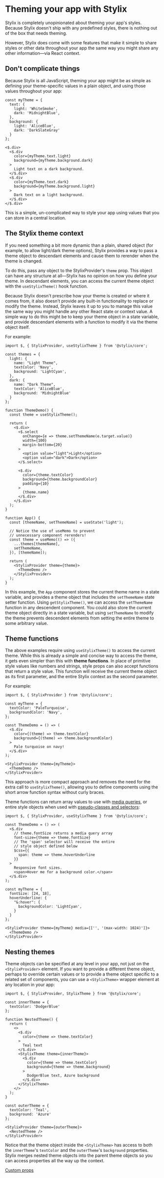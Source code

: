 # Theming your app with Stylix

Stylix is completely unopinionated about theming your app's styles. Because Stylix doesn't ship with any predefined styles, there is nothing out of the box that needs theming.

However, Stylix does come with some features that make it simple to share styles or other data throughout your app the same way you might share any other information—via React context.

## Don't complicate things

Because Stylix is all JavaScript, theming your app might be as simple as defining your theme-specific values in a plain object, and using those values throughout your app:

```tsx-render
const myTheme = {
  text: {
    light: 'WhiteSmoke',
    dark: 'MidnightBlue',
  },
  background: {
    light: 'AliceBlue',
    dark: 'DarkSlateGray'
  }
};

<$.div>
  <$.div 
    color={myTheme.text.light} 
    background={myTheme.background.dark}
  >
    Light text on a dark background.
  </$.div>
  <$.div 
    color={myTheme.text.dark} 
    background={myTheme.background.light}
  >
    Dark text on a light background.
  </$.div>
</$.div>
```

This is a simple, un-complicated way to style your app using values that you can store in a central location.

## The Stylix theme context

If you need something a bit more dynamic than a plain, shared object (for example, to allow light/dark theme options), Stylix provides a way to pass a theme object to descendant elements and cause them to rerender when the theme is changed.

To do this, pass any object to the StylixProvider's `theme` prop. This object can have any structure at all—Stylix has no opinion on how you define your theme. In descendant elements, you can access the current theme object with the `useStylixTheme()` hook function.

Because Stylix doesn't prescribe how your theme is created or where it comes from, it also doesn't provide any built-in functionality to replace or modify the theme. Instead, Stylix leaves it up to you to manage this value the same way you might handle any other React state or context value. A simple way to do this might be to keep your theme object in a state variable, and provide descendant elements with a function to modify it via the theme object itself.

For example:

```tsx-render-app
import $, { StylixProvider, useStylixTheme } from '@stylix/core';

const themes = {
  light: {
    name: "Light Theme",
    textColor: 'Navy',
    background: 'LightCyan',
  },
  dark: {
    name: "Dark Theme",
    textColor: 'AliceBlue',
    background: 'MidnightBlue'
  }
};

function ThemeDemo() {
  const theme = useStylixTheme();

  return (
    <$.div>
      <$.select 
        onChange={e => theme.setThemeName(e.target.value)}
        width={100}
        margin-bottom={20}
      >
        <option value="light">Light</option>
        <option value="dark">Dark</option>
      </$.select>

      <$.div 
        color={theme.textColor}
        background={theme.backgroundColor}
        padding={10}
      >
        {theme.name}
      </$.div>
    </$.div>
  );
}

function App() {
  const [themeName, setThemeName] = useState('light');

  // Notice the use of useMemo to prevent 
  // unnecessary component rerenders!
  const theme = useMemo(() => ({
    ...themes[themeName],
    setThemeName,
  }), [themeName]);
  
  return (
    <StylixProvider theme={theme}>
      <ThemeDemo />
    </StylixProvider>
  );
}
```

In this example, the `App` component stores the current theme name in a state variable, and provides a theme object that includes the `setThemeName` state setter function. Using `getStylixTheme()`, we can access the `setThemeName` function in any descendent component. You could also store the current theme object directly in a state variable, but using `setThemeName` to modify the theme prevents descendent elements from setting the entire theme to some arbitrary value.


## Theme functions

The above examples require using `useStylixTheme()` to access the current theme. While this is already a simple and concise way to access the theme, it gets even simpler than this with **theme functions**. In place of primitive style values like numbers and strings, style props can also accept functions that return a style value. This function will receive the current theme object as its first parameter, and the entire Stylix context as the second parameter.

For example:

```tsx-render
import $, { StylixProvider } from '@stylix/core';

const myThene = {
  textColor: 'PaleTurquoise',
  backgroundColor: 'Navy',
};

const ThemeDemo = () => (
  <$.div 
    color={(theme) => theme.textColor}
    background={(theme) => theme.backgroundColor}
  >
    Pale turquoise on navy!
  </$.div>
);

<StylixProvider theme={myTheme}>
  <ThemeDemo /> 
</StylixProvider>
```

This approach is more compact approach and removes the need for the extra call to `useStylixTheme()`, allowing you to define components using the short arrow function syntax without curly braces.

Theme functions can return array values to use with [media queries](/media-queries), or entire style objects when used with [pseudo-classes and selectors](/selectors):

```tsx-render
import $, { StylixProvider, useStylixTheme } from '@stylix/core';

const ThemeDemo = () => (
  <$.div 
    // theme.fontSize returns a media query array
    font-size={theme => theme.fontSize}
    // The 'span' selector will receive the entire
    // style object defined below
    $css={{
      span: theme => theme.hoverUnderline
    }}
  >
    Responsive font sizes.
    <span>Hover me for a background color.</span>
  </$.div>
);

const myThene = {
  fontSize: [24, 18],
  hoverUnderline: {
    "&:hover": {
      backgroundColor: 'LightCyan',
    }
  }
};

<StylixProvider theme={myTheme} media={['', '(max-width: 1024)']}>
  <ThemeDemo /> 
</StylixProvider>
```

## Nesting themes

Theme objects can be specified at any level in your app, not just on the `<StylixProvider>` element. If you want to provide a different theme object, perhaps to override certain values or to provide a theme object specific to a related set of components, you can use a `<StylixTheme>` wrapper element at any location in your app:

```tsx-render
import $, { StylixProvider, StylixTheme } from '@stylix/core';

const innerTheme = {
  textColor: 'DodgerBlue'
};

function NestedTheme() {
  return (
    <>
      <$.div 
        color={theme => theme.textColor}
      >
        Teal text
      </$.div>
      <StylixTheme theme={innerTheme}>
        <$.div 
          color={theme => theme.textColor}
          background={theme => theme.background}
        >
          DodgerBlue text, Azure background
        </$.div>
      </StylixTheme>
    </>
  );
}

const outerTheme = {
  textColor: 'Teal',
  background: 'Azure'
};

<StylixProvider theme={outerTheme}>
  <NestedTheme />
</StylixProvider>
```

Notice that the theme object inside the `<StylixTheme>` has access to both the `innerTheme`'s `textColor` and the `outerTheme`'s `background` properties. Stylix merges nested theme objects into the parent theme objects so you can access properties all the way up the context.

<a href="/custom-props" class="next-link">Custom props</a>
